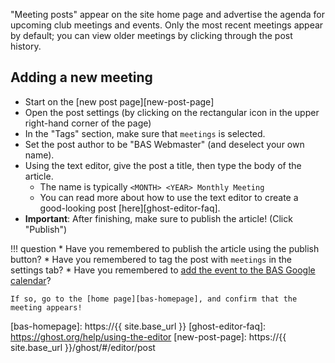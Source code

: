 "Meeting posts" appear on the site home page and advertise the agenda for upcoming
club meetings and events. Only the most recent meetings appear by default;
you can view older meetings by clicking through the post history.

## Adding a new meeting

* Start on the [new post page][new-post-page]
* Open the post settings (by clicking on the rectangular icon in the upper right-hand corner of the page)
* In the "Tags" section, make sure that `meetings` is selected.
* Set the post author to be "BAS Webmaster" (and deselect your own name).
* Using the text editor, give the post a title, then type the body of the article.
    * The name is typically `<MONTH> <YEAR> Monthly Meeting`
    * You can read more about how to use the text editor to create a good-looking post [here][ghost-editor-faq].
* **Important**: After finishing, make sure to publish the article! (Click "Publish")

!!! question
    * Have you remembered to publish the article using the publish button?
    * Have you remembered to tag the post with `meetings` in the settings tab?
    * Have you remembered to [add the event to the BAS Google calendar](../calendar.md#adding-new-events)?

    If so, go to the [home page][bas-homepage], and confirm that the meeting appears!

[bas-homepage]: https://{{ site.base_url }}
[ghost-editor-faq]: https://ghost.org/help/using-the-editor
[new-post-page]: https://{{ site.base_url }}/ghost/#/editor/post
